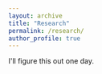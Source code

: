```yaml
---
layout: archive
title: "Research"
permalink: /research/
author_profile: true
---
```


I'll figure this out one day.
